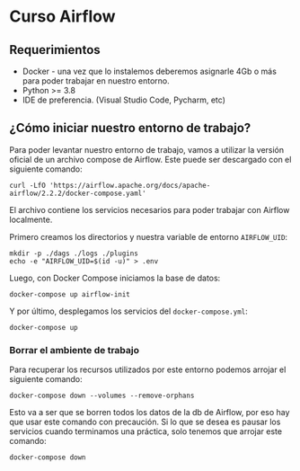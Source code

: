 # Curso Airflow

## Requerimientos
* Docker - una vez que lo instalemos deberemos asignarle 4Gb o más para poder trabajar en nuestro entorno.
* Python >= 3.8
* IDE de preferencia. (Visual Studio Code, Pycharm, etc)

## ¿Cómo iniciar nuestro entorno de trabajo?
Para poder levantar nuestro entorno de trabajo, vamos a utilizar la versión oficial
de un archivo compose de Airflow. Este puede ser descargado con el siguiente comando:
```shell
curl -LfO 'https://airflow.apache.org/docs/apache-airflow/2.2.2/docker-compose.yaml'
```
El archivo contiene los servicios necesarios para poder trabajar con Airflow localmente.

Primero creamos los directorios y nuestra variable de entorno `AIRFLOW_UID`:
```shell
mkdir -p ./dags ./logs ./plugins
echo -e "AIRFLOW_UID=$(id -u)" > .env
```
Luego, con Docker Compose iniciamos la base de datos:
```shell
docker-compose up airflow-init
```
Y por último, desplegamos los servicios del `docker-compose.yml`:
```shell
docker-compose up
```

### Borrar el ambiente de trabajo
Para recuperar los recursos utilizados por este entorno podemos arrojar el siguiente comando:
```shell
docker-compose down --volumes --remove-orphans
```
Esto va a ser que se borren todos los datos de la db de Airflow, por eso hay que usar este comando con precaución.
Si lo que se desea es pausar los servicios cuando terminamos una práctica, solo tenemos que arrojar este comando:
```shell
docker-compose down
```